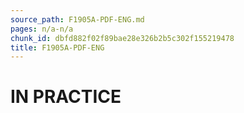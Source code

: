 ```yaml
---
source_path: F1905A-PDF-ENG.md
pages: n/a-n/a
chunk_id: dbfd882f02f89bae28e326b2b5c302f155219478
title: F1905A-PDF-ENG
---
```

# IN PRACTICE
